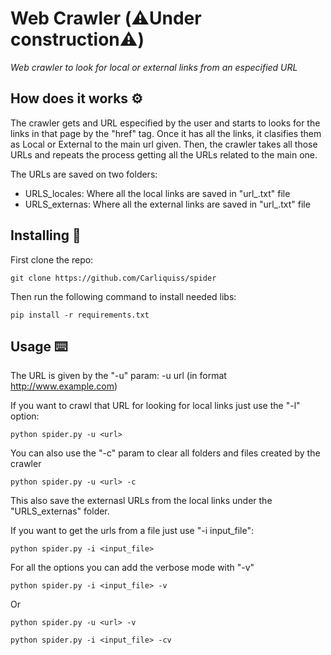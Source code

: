 # Web Crawler (⚠️Under construction⚠️)
_Web crawler to look for local or external links from an especified URL_


## How does it works ⚙️
The crawler gets and URL especified by the user and starts to looks for the links in that page by the "href" tag. Once it has all the links, it clasifies them as Local or External to the main url given. Then, the crawler takes all those URLs and repeats the process getting all the URLs related to the main one.  
  
The URLs are saved on two folders:
  * URLS_locales: Where all the local links are saved in "url_.txt" file
  * URLS_externas: Where all the external links are saved in "url_.txt" file
  
## Installing 🔧
First clone the repo: 
```
git clone https://github.com/Carliquiss/spider
```
Then run the following command to install needed libs:
```
pip install -r requirements.txt
```

## Usage ⌨️
The URL is given by the "-u" param: -u url (in format http://www.example.com)
  
If you want to crawl that URL for looking for local links just use the "-l" option: 
```
python spider.py -u <url>
```
You can also use the "-c" param to clear all folders and files created by the crawler 
```
python spider.py -u <url> -c
```
This also save the externasl URLs from the local links under the "URLS_externas" folder.  
  
If you want to get the urls from a file just use "-i input_file":
```
python spider.py -i <input_file>
```
For all the options you can add the verbose mode with "-v"
```
python spider.py -i <input_file> -v
```
Or
```
python spider.py -u <url> -v
```
```
python spider.py -i <input_file> -cv
```


